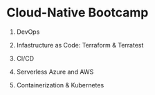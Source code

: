 # Cloud-Native Bootcamp

1. DevOps

2. Infastructure as Code: Terraform & Terratest

3. CI/CD

4. Serverless Azure and AWS

5. Containerization & Kubernetes

